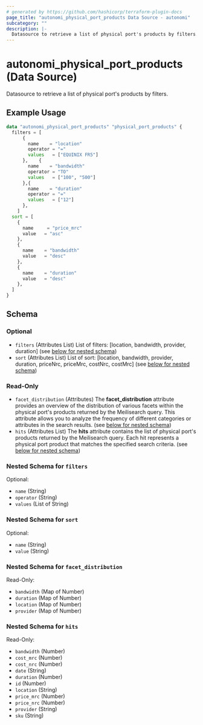 ```yaml
---
# generated by https://github.com/hashicorp/terraform-plugin-docs
page_title: "autonomi_physical_port_products Data Source - autonomi"
subcategory: ""
description: |-
  Datasource to retrieve a list of physical port's products by filters.
---
```


# autonomi_physical_port_products (Data Source)

Datasource to retrieve a list of physical port's products by filters.

## Example Usage

```terraform
data "autonomi_physical_port_products" "physical_port_products" {
  filters = [
      {
        name    = "location"
        operator = "="
        values   = ["EQUINIX FR5"]
      },    {
        name    = "bandwidth"
        operator = "TO"
        values   = ["100", "500"]
      },{
        name    = "duration"
        operator = "="
        values   = ["12"]
      },
    ]
  sort = [
    {
      name     = "price_mrc"
      value   = "asc"
    },
    {
      name    = "bandwidth"
      value   = "desc"
    },
    {
      name    = "duration"
      value   = "desc"
    },
  ]
}
```

<!-- schema generated by tfplugindocs -->
## Schema

### Optional

- `filters` (Attributes List) List of filters: [location, bandwidth, provider, duration] (see [below for nested schema](#nestedatt--filters))
- `sort` (Attributes List) List of sort: [location, bandwidth, provider, duration,
priceNrc, priceMrc, costNrc, costMrc] (see [below for nested schema](#nestedatt--sort))

### Read-Only

- `facet_distribution` (Attributes) The **facet_distribution** attribute provides an overview of the distribution of various facets
within the physical port's products returned by the Meilisearch query. This attribute allows you to analyze the frequency of
different categories or attributes in the search results. (see [below for nested schema](#nestedatt--facet_distribution))
- `hits` (Attributes List) The **hits** attribute contains the list of physical port's products returned by the Meilisearch query.
Each hit represents a physical port product that matches the specified search criteria. (see [below for nested schema](#nestedatt--hits))

<a id="nestedatt--filters"></a>
### Nested Schema for `filters`

Optional:

- `name` (String)
- `operator` (String)
- `values` (List of String)

<a id="nestedatt--sort"></a>
### Nested Schema for `sort`

Optional:

- `name` (String)
- `value` (String)

<a id="nestedatt--facet_distribution"></a>
### Nested Schema for `facet_distribution`

Read-Only:

- `bandwidth` (Map of Number)
- `duration` (Map of Number)
- `location` (Map of Number)
- `provider` (Map of Number)

<a id="nestedatt--hits"></a>
### Nested Schema for `hits`

Read-Only:

- `bandwidth` (Number)
- `cost_mrc` (Number)
- `cost_nrc` (Number)
- `date` (String)
- `duration` (Number)
- `id` (Number)
- `location` (String)
- `price_mrc` (Number)
- `price_nrc` (Number)
- `provider` (String)
- `sku` (String)
